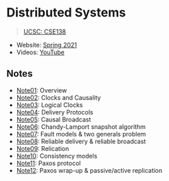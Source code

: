 # Distributed Systems

> [UCSC: CSE138](https://decomposition.al/CSE138-2021-03/)

* Website: [Spring 2021](https://decomposition.al/CSE138-2021-03/)
* Videos: [YouTube](https://www.youtube.com/playlist?list=PLNPUF5QyWU8PydLG2cIJrCvnn5I_exhYx)

## Notes

* [Note01](./Notes/Note01.md): Overview
* [Note02](./Notes/Note02.md): Clocks and Causality
* [Note03](./Notes/Note03.md): Logical Clocks
* [Note04](./Notes/Note04.md): Delivery Protocols
* [Note05](./Notes/Note05.md): Causal Broadcast
* [Note06](./Notes/Note06.md): Chandy-Lamport snapshot algorithm
* [Note07](./Notes/Note07.md): Fault models & two generals problem
* [Note08](./Notes/Note08.md): Reliable delivery & reliable broadcast
* [Note09](./Notes/Note09.md): Relication
* [Note10](./Notes/Note10.md): Consistency models
* [Note11](./Notes/Note11.md): Paxos protocol
* [Note12](./Notes/Note12.md): Paxos wrap-up & passive/active replication

